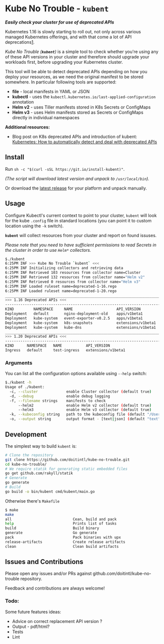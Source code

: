 # Kube No Trouble - `kubent`

__*Easily check your cluster for use of deprecated APIs*__

Kubernetes 1.16 is slowly starting to roll out, not only across various managed
Kubernetes offerings, and with that come a lot of API deprecations[1][1].

*Kube No Trouble (__`kubent`__)* is a simple tool to check whether you're using any
of these API versions in your cluster and therefore should upgrade your
workloads first, before upgrading your Kubernetes cluster.

This tool will be able to detect deprecated APIs depending on how you deploy
your resources, as we need the original manifest to be stored somewhere. In
particular following tools are supported:
- **file**    - local manifests in YAML or JSON
- **kubectl** - uses the `kubectl.kubernetes.io/last-applied-configuration` annotation
- **Helm v2** - uses Tiller manifests stored in K8s Secrets or ConfigMaps
- **Helm v3** - uses Helm manifests stored as Secrets or ConfigMaps directly in individual namespaces

[1]: https://kubernetes.io/blog/2019/07/18/api-deprecations-in-1-16/

**Additional resources:**
- Blog post on K8s deprecated APIs and introduction of kubent: [Kubernetes: How to automatically detect and deal with deprecated APIs][2]

[2]: https://blog.doit-intl.com/kubernetes-how-to-automatically-detect-and-deal-with-deprecated-apis-f9a8fc23444c

## Install

Run `sh -c "$(curl -sSL https://git.io/install-kubent)"`.

*(The script will download latest version and unpack to `/usr/local/bin`).*

Or download the
[latest release](https://github.com/doitintl/kube-no-trouble/releases/latest)
for your platform and unpack manually.


## Usage

Configure Kubectl's current context to point to your cluster, `kubent` will
look for the kube `.config` file in standard locations (you can point it to custom
location using the `-k` switch). 

**`kubent`** will collect resources from your cluster and report on found issuses.

*Please note that you need to have sufficient permissions to read Secrets in the
cluster in order to use `Helm*` collectors.*

```sh
$./kubent
6:25PM INF >>> Kube No Trouble `kubent` <<<
6:25PM INF Initializing collectors and retrieving data
6:25PM INF Retrieved 103 resources from collector name=Cluster
6:25PM INF Retrieved 132 resources from collector name="Helm v2"
6:25PM INF Retrieved 0 resources from collector name="Helm v3"
6:25PM INF Loaded ruleset name=deprecated-1-16.rego
6:25PM INF Loaded ruleset name=deprecated-1-20.rego
__________________________________________________________________________________________
>>> 1.16 Deprecated APIs <<<
------------------------------------------------------------------------------------------
KIND         NAMESPACE     NAME                    API_VERSION
Deployment   default       nginx-deployment-old    apps/v1beta1
Deployment   kube-system   event-exporter-v0.2.5   apps/v1beta1
Deployment   kube-system   k8s-snapshots           extensions/v1beta1
Deployment   kube-system   kube-dns                extensions/v1beta1
__________________________________________________________________________________________
>>> 1.20 Deprecated APIs <<<
------------------------------------------------------------------------------------------
KIND      NAMESPACE   NAME           API_VERSION
Ingress   default     test-ingress   extensions/v1beta1
```

### Arguments

You can list all the configuration options available using `--help` switch:
```sh
$./kubent -h
Usage of ./kubent:
  -c, --cluster             enable Cluster collector (default true)
  -d, --debug               enable debug logging
  -f, --filename strings    manifests to check
      --helm2               enable Helm v2 collector (default true)
      --helm3               enable Helm v3 collector (default true)
  -k, --kubeconfig string   path to the kubeconfig file (default "/Users/stepan/.kube/config")
  -o, --output string       output format - [text|json] (default "text")
```


## Development

The simplest way to build `kubent` is:

```sh
# Clone the repository
git clone https://github.com/doitintl/kube-no-trouble.git
cd kube-no-trouble/
# We require statik for generating static embedded files
go get github.com/rakyll/statik
# Generate
go generate
# Build
go build -o bin/kubent cmd/kubent/main.go
```

Otherwise there's `Makefile`
```sh
$ make
make
all                            Cean, build and pack
help                           Prints list of tasks
build                          Build binary
generate                       Go generate
pack                           Pack binaries with upx
release-artifacts              Create release artifacts
clean                          Clean build artifacts
```

## Issues and Contributions

Please open any issues and/or PRs against github.com/doitintl/kube-no-trouble repository.

Feedback and contributions are always welcome!

### Todo:

Some future features ideas:
- Advice on correct replacement API version ?
- Output - pdf/html?
- Tests
- Lint
